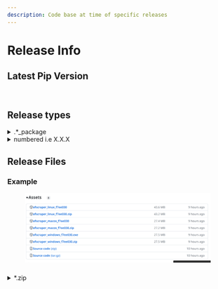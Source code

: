 ```yaml
---
description: Code base at time of specific releases
---
```


# Release Info

## Latest Pip Version



<figure><img src="https://badge.fury.io/py/ofscraper.svg" alt=""><figcaption></figcaption></figure>

## Release types

<details>

<summary>.*_package</summary>

These are releases derived from commits, essentially versions that occur between numbered releases. They can be more current, but might also contain unresolved issues.

![](<../.gitbook/assets/image (1) (2) (1).png>)

</details>

<details>

<summary>numbered i.e X.X.X</summary>

These are meant to be stable releases and mark the commit used to make these releases\
![](<../.gitbook/assets/image (13) (1).png>)

</details>



## Release Files

### Example

<figure><img src="../.gitbook/assets/image (13).png" alt=""><figcaption></figcaption></figure>

###

<details>

<summary>*.zip</summary>

You can unzip these files, and the resulting folder can be used to run the script by utilizing the file starting with 'ofscraper\_' in your terminal program.&#x20;

The distinction from other releases is that startup might be slightly faster with a zip or directory since a temporary folder isn't generated each time the script begins.\
\
**Example**

![](../.gitbook/assets/image.png)

![](<../.gitbook/assets/image (1).png>)



</details>







